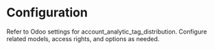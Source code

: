 # Configuration

Refer to Odoo settings for account_analytic_tag_distribution. Configure related models, access rights, and options as needed.
